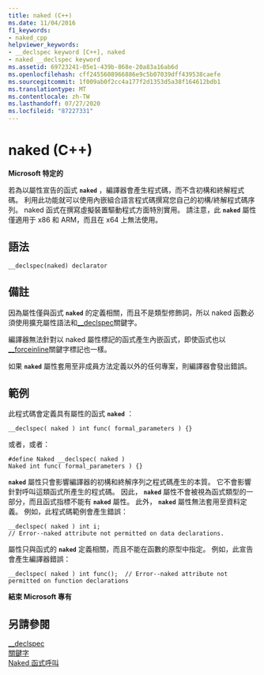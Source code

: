 ```yaml
---
title: naked (C++)
ms.date: 11/04/2016
f1_keywords:
- naked_cpp
helpviewer_keywords:
- __declspec keyword [C++], naked
- naked __declspec keyword
ms.assetid: 69723241-05e1-439b-868e-20a83a16ab6d
ms.openlocfilehash: cff2455608966886e9c5b07039dff439538caefe
ms.sourcegitcommit: 1f009ab0f2cc4a177f2d1353d5a38f164612bdb1
ms.translationtype: MT
ms.contentlocale: zh-TW
ms.lasthandoff: 07/27/2020
ms.locfileid: "87227331"
---
```

# <a name="naked-c"></a>naked (C++)

**Microsoft 特定的**

若為以屬性宣告的函式 **`naked`** ，編譯器會產生程式碼，而不含初構和終解程式碼。 利用此功能就可以使用內嵌組合語言程式碼撰寫您自己的初構/終解程式碼序列。 naked 函式在撰寫虛擬裝置驅動程式方面特別實用。  請注意，此 **`naked`** 屬性僅適用于 x86 和 ARM，而且在 x64 上無法使用。

## <a name="syntax"></a>語法

```
__declspec(naked) declarator
```

## <a name="remarks"></a>備註

因為屬性僅與函式 **`naked`** 的定義相關，而且不是類型修飾詞，所以 naked 函數必須使用擴充屬性語法和[__declspec](../cpp/declspec.md)關鍵字。

編譯器無法針對以 naked 屬性標記的函式產生內嵌函式，即使函式也以[__forceinline](inline-functions-cpp.md)關鍵字標記也一樣。

如果 **`naked`** 屬性套用至非成員方法定義以外的任何專案，則編譯器會發出錯誤。

## <a name="examples"></a>範例

此程式碼會定義具有屬性的函式 **`naked`** ：

```
__declspec( naked ) int func( formal_parameters ) {}
```

或者，或者：

```
#define Naked __declspec( naked )
Naked int func( formal_parameters ) {}
```

**`naked`** 屬性只會影響編譯器的初構和終解序列之程式碼產生的本質。 它不會影響針對呼叫這類函式所產生的程式碼。 因此， **`naked`** 屬性不會被視為函式類型的一部分，而且函式指標不能有 **`naked`** 屬性。 此外， **`naked`** 屬性無法套用至資料定義。 例如，此程式碼範例會產生錯誤：

```
__declspec( naked ) int i;
// Error--naked attribute not permitted on data declarations.
```

屬性只與函式的 **`naked`** 定義相關，而且不能在函數的原型中指定。 例如，此宣告會產生編譯器錯誤：

```
__declspec( naked ) int func();  // Error--naked attribute not permitted on function declarations
```

**結束 Microsoft 專有**

## <a name="see-also"></a>另請參閱

[__declspec](../cpp/declspec.md)<br/>
[關鍵字](../cpp/keywords-cpp.md)<br/>
[Naked 函式呼叫](../cpp/naked-function-calls.md)

